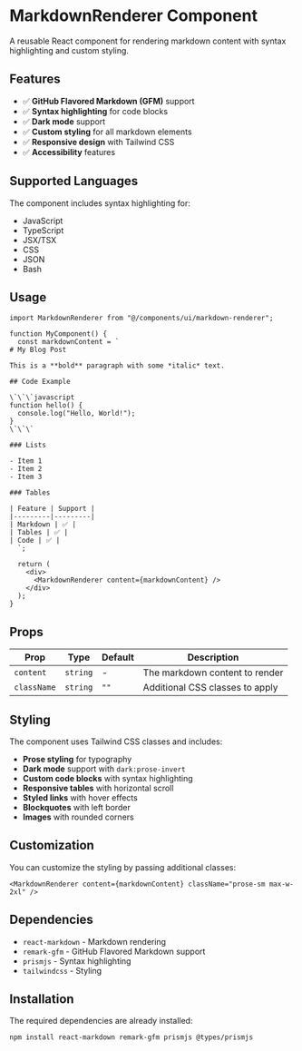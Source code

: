 # MarkdownRenderer Component

A reusable React component for rendering markdown content with syntax highlighting and custom styling.

## Features

- ✅ **GitHub Flavored Markdown (GFM)** support
- ✅ **Syntax highlighting** for code blocks
- ✅ **Dark mode** support
- ✅ **Custom styling** for all markdown elements
- ✅ **Responsive design** with Tailwind CSS
- ✅ **Accessibility** features

## Supported Languages

The component includes syntax highlighting for:

- JavaScript
- TypeScript
- JSX/TSX
- CSS
- JSON
- Bash

## Usage

```tsx
import MarkdownRenderer from "@/components/ui/markdown-renderer";

function MyComponent() {
  const markdownContent = `
# My Blog Post

This is a **bold** paragraph with some *italic* text.

## Code Example

\`\`\`javascript
function hello() {
  console.log("Hello, World!");
}
\`\`\`

### Lists

- Item 1
- Item 2
- Item 3

### Tables

| Feature | Support |
|---------|---------|
| Markdown | ✅ |
| Tables | ✅ |
| Code | ✅ |
  `;

  return (
    <div>
      <MarkdownRenderer content={markdownContent} />
    </div>
  );
}
```

## Props

| Prop        | Type     | Default | Description                     |
| ----------- | -------- | ------- | ------------------------------- |
| `content`   | `string` | -       | The markdown content to render  |
| `className` | `string` | `""`    | Additional CSS classes to apply |

## Styling

The component uses Tailwind CSS classes and includes:

- **Prose styling** for typography
- **Dark mode** support with `dark:prose-invert`
- **Custom code blocks** with syntax highlighting
- **Responsive tables** with horizontal scroll
- **Styled links** with hover effects
- **Blockquotes** with left border
- **Images** with rounded corners

## Customization

You can customize the styling by passing additional classes:

```tsx
<MarkdownRenderer content={markdownContent} className="prose-sm max-w-2xl" />
```

## Dependencies

- `react-markdown` - Markdown rendering
- `remark-gfm` - GitHub Flavored Markdown support
- `prismjs` - Syntax highlighting
- `tailwindcss` - Styling

## Installation

The required dependencies are already installed:

```bash
npm install react-markdown remark-gfm prismjs @types/prismjs
```
